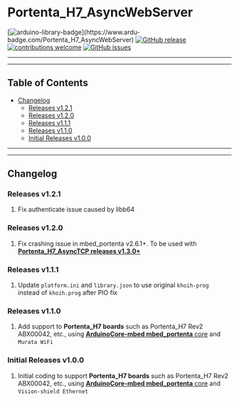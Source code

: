 # Portenta_H7_AsyncWebServer

[![arduino-library-badge](https://www.ardu-badge.com/badge/Portenta_H7_AsyncWebServer.svg?)](https://www.ardu-badge.com/Portenta_H7_AsyncWebServer)
[![GitHub release](https://img.shields.io/github/release/khoih-prog/Portenta_H7_AsyncWebServer.svg)](https://github.com/khoih-prog/Portenta_H7_AsyncWebServer/releases)
[![contributions welcome](https://img.shields.io/badge/contributions-welcome-brightgreen.svg?style=flat)](#Contributing)
[![GitHub issues](https://img.shields.io/github/issues/khoih-prog/Portenta_H7_AsyncWebServer.svg)](http://github.com/khoih-prog/Portenta_H7_AsyncWebServer/issues)

---
---

## Table of Contents

* [Changelog](#changelog)
  * [Releases v1.2.1](#Releases-v121)
  * [Releases v1.2.0](#Releases-v120)
  * [Releases v1.1.1](#Releases-v111)
  * [Releases v1.1.0](#Releases-v110)
  * [Initial Releases v1.0.0](#Initial-Releases-v100)

---
---

## Changelog

### Releases v1.2.1

1. Fix authenticate issue caused by libb64

### Releases v1.2.0

1. Fix crashing issue in mbed_portenta v2.6.1+. To be used with [**Portenta_H7_AsyncTCP releases v1.3.0+**](https://github.com/khoih-prog/Portenta_H7_AsyncTCP/releases/tag/v1.3.0)

### Releases v1.1.1

1. Update `platform.ini` and `library.json` to use original `khoih-prog` instead of `khoih.prog` after PIO fix


### Releases v1.1.0

1. Add support to  **Portenta_H7 boards** such as Portenta_H7 Rev2 ABX00042, etc., using [**ArduinoCore-mbed mbed_portenta** core](https://github.com/arduino/ArduinoCore-mbed) and `Murata WiFi`

### Initial Releases v1.0.0

1. Initial coding to support **Portenta_H7 boards** such as Portenta_H7 Rev2 ABX00042, etc., using [**ArduinoCore-mbed mbed_portenta** core](https://github.com/arduino/ArduinoCore-mbed) and `Vision-shield Ethernet`
